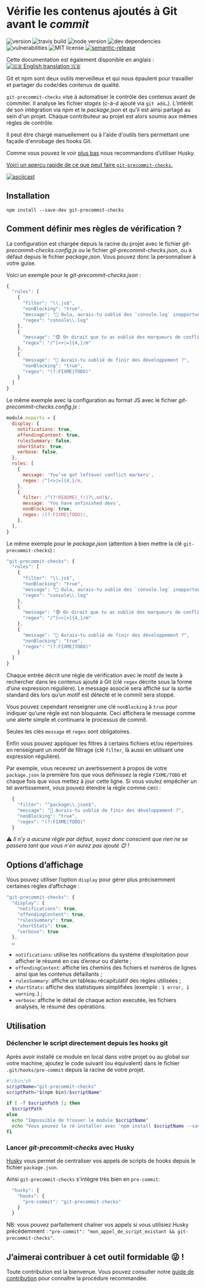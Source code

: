 # Vérifie les contenus ajoutés à Git avant le _commit_

![version](https://img.shields.io/github/release/mbrehin/git-precommit-checks.svg)
![travis build](https://img.shields.io/travis/com/mbrehin/git-precommit-checks.svg)
![node version](https://img.shields.io/node/v/git-precommit-checks.svg)
![dev dependencies](https://img.shields.io/david/dev/mbrehin/git-precommit-checks.svg)
![vulnerabilities](https://img.shields.io/snyk/vulnerabilities/npm/git-precommit-checks.svg)
![MIT license](https://img.shields.io/github/license/mbrehin/git-precommit-checks.svg)
[![semantic-release](https://img.shields.io/badge/%20%20%F0%9F%93%A6%F0%9F%9A%80-semantic--release-e10079.svg)](https://github.com/semantic-release/semantic-release)

Cette documentation est également disponible en anglais : [![🇬🇧 English translation 🇬🇧](https://img.shields.io/badge/EN-English%20translation-blue.svg)](/README.md)

Git et npm sont deux outils merveilleux et qui nous épaulent pour travailler et partager du code/des contenus de qualité.

`git-precommit-checks` vise à automatiser le contrôle des contenus avant de commiter. Il analyse les fichier _stagés_
(c-à-d ajouté via `git add…`). L’intérêt de son intégration via npm et le _package.json_ et qu'il est ainsi partagé
au sein d'un projet. Chaque contributeur au projet est alors soumis aux mêmes règles de contrôle.

Il peut être chargé manuellement ou à l'aide d'outils tiers permettant une façade d'enrobage des hooks Git.

Comme vous pouvez le voir [plus bas](#lancer-git-precommit-checks-avec-husky) nous recommandons d’utiliser Husky.

[Voici un aperçu rapide de ce que peut faire `git-precommit-checks`.](https://asciinema.org/a/224134)

[![asciicast](https://asciinema.org/a/224134.svg)](https://asciinema.org/a/224134)

## Installation

`npm install --save-dev git-precommit-checks`

## Comment définir mes règles de vérification ?

La configuration est chargée depuis la racine du projet avec le fichier _git-precommit-checks.config.js_ ou le fichier _git-precommit-checks.json_, ou à défaut depuis le fichier _package.json_. Vous pouvez donc la personnaliser à votre guise.

Voici un exemple pour le _git-precommit-checks.json_ :

```js
{
  "rules": [
    {
      "filter": "\\.js$",
      "nonBlocking": "true",
      "message": "🤫 Oula, aurais-tu oublié des `console.log` inopportuns ?",
      "regex": "console\\.log"
    },
    {
      "message": "😨 On dirait que tu as oublié des marqueurs de conflits",
      "regex": "/^[<>|=]{4,}/m"
    },
    {
      "message": "🤔 Aurais-tu oublié de finir des développement ?",
      "nonBlocking": "true",
      "regex": "(?:FIXME|TODO)"
    }
  ]
}
```

Le même exemple avec la configuration au format JS avec le fichier _git-precommit-checks.config.js_ :

```js
module.exports = {
  display: {
    notifications: true,
    offendingContent: true,
    rulesSummary: false,
    shortStats: true,
    verbose: false,
  },
  rules: [
    {
      message: 'You’ve got leftover conflict markers',
      regex: /^[<>|=]{4,}/m,
    },
    {
      filter: /^(?!README(_fr)?\.md)$/,
      message: 'You have unfinished devs',
      nonBlocking: true,
      regex: /(?:FIXME|TODO)/,
    },
  ],
}
```

Le même exemple pour le _package.json_ (attention à bien mettre la clé `git-precommit-checks`) :

```js
"git-precommit-checks": {
  "rules": [
    {
      "filter": "\\.js$",
      "nonBlocking": "true",
      "message": "🤫 Oula, aurais-tu oublié des `console.log` inopportuns ?",
      "regex": "console\\.log"
    },
    {
      "message": "😨 On dirait que tu as oublié des marqueurs de conflits",
      "regex": "/^[<>|=]{4,}/m"
    },
    {
      "message": "🤔 Aurais-tu oublié de finir des développement ?",
      "nonBlocking": "true",
      "regex": "(?:FIXME|TODO)"
    }
  ]
}
```

Chaque entrée décrit une règle de vérification avec le motif de texte à rechercher dans les contenus
ajouté à Git (clé `regex` décrite sous la forme d’une expression régulière).
Le message associé sera affiché sur la sortie standard dès lors qu’un motif est détecté et le commit
sera stoppé.

Vous pouvez cependant renseigner une clé `nonBlocking` à `true` pour indiquer qu’une règle est
non bloquante. Ceci affichera le message comme une alerte simple et continuera le processus de commit.

Seules les clés `message` et `regex` sont obligatoires.

Enfin vous pouvez appliquer les filtres à certains fichiers et/ou répertoires en renseignant un motif
de filtrage (clé `filter`, là aussi en utilisant une expression régulière).

Par exemple, vous recevrez un avertissement à propos de votre `package.json` la première fois que vous définissez la règle `FIXME/TODO` et chaque fois que vous mettez à jour cette ligne. Si vous voulez empêcher un tel avertissement, vous pouvez étendre la règle comme ceci :

```js
  {
    "filter": "^package\\.json$",
    "message": "🤔 Aurais-tu oublié de finir des développement ?",
    "nonBlocking": "true",
    "regex": "(?:FIXME|TODO)"
  }
```

⚠️ _Il n’y a aucune règle par défaut, soyez donc conscient que rien ne se passera tant que vous n'en aurez pas ajouté 😊 !_

## Options d’affichage

Vous pouvez utiliser l’option `display` pour gérer plus précisemment certaines règles d’affichage :

```js
"git-precommit-checks": {
  "display": {
    "notifications": true,
    "offendingContent": true,
    "rulesSummary": true,
    "shortStats": true,
    "verbose": true
  },
  …
```

- `notifications`: utilise les notifications du système d’exploitation pour afficher le résumé en cas d’erreur ou d’alerte ;
- `offendingContent`: affiche les chemins des fichiers et numéros de lignes ainsi que les contenus défaillants ;
- `rulesSummary`: affiche un tableau récapitulatif des règles utilisées ;
- `shortStats`: affiche des statistiques simplifiées (exemple : `1 error, 1 warning.`) ;
- `verbose`: affiche le détail de chaque action executée, les fichiers analysés, le résumé des opérations.

## Utilisation

### Déclencher le script directement depuis les hooks git

Après avoir installé ce module en local dans votre projet ou au global sur votre machine, ajoutez le code suivant
(ou équivalent) dans le fichier `.git/hooks/pre-commit` depuis la racine de votre projet.

```bash
#!/bin/sh
scriptName="git-precommit-checks"
scriptPath="$(npm bin)/$scriptName"

if [ -f $scriptPath ]; then
  $scriptPath
else
  echo "Impossible de trouver le module $scriptName"
  echo "Vous pouvez le ré-installer avec 'npm install $scriptName --save-dev' ou vous pouvez supprimer ce hook."
fi
```

### Lancer _git-precommit-checks_ avec Husky

[Husky](https://github.com/typicode/husky) vous permet de centraliser vos appels de scripts de hooks depuis le fichier `package.json`.

Ainsi `git-precommit-checks` s'intègre très bien en `pre-commit`:

```js
  "husky": {
    "hooks": {
      "pre-commit": "git-precommit-checks"
    }
  }
```

NB: vous pouvez parfaitement chaîner vos appels si vous utilisiez Husky précédemment : `"pre-commit": "mon_appel_de_script_existant && git-precommit-checks"`.

## J’aimerai contribuer à cet outil formidable 😜 !

Toute contribution est la bienvenue. Vous pouvez consulter notre [guide de contribution](CONTRIBUTING.md) pour connaître la procédure recommandée.

